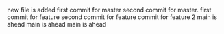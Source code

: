 new file is added
first commit for master
second commit for master.
first commit for feature
second commit for feature
commit for feature 2
main is ahead
main is ahead
main is ahead